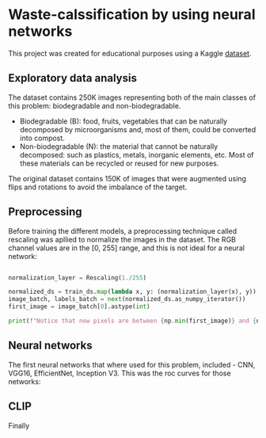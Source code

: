 # Waste-calssification by using neural networks
This project was created for educational purposes using a Kaggle [dataset]( https://www.kaggle.com/rayhanzamzamy/non-and-biodegradable-waste-dataset).

## Exploratory data analysis
The dataset contains 250K images representing both of the main classes of this problem: biodegradable and non-biodegradable.
- Biodegradable (B): food, fruits, vegetables that can be naturally decomposed by microorganisms and, most of them, could be converted into compost.
- Non-biodegradable (N): the material that cannot be naturally decomposed: such as plastics, metals, inorganic elements, etc. Most of these materials can be recycled or reused for new purposes.

The original dataset contains 150K of images that were augmented using flips and rotations to avoid the imbalance of the target.

## Preprocessing

Before training the different models, a preprocessing technique called rescaling was apllied to normalize the images in the dataset. The RGB channel values are in the [0, 255] range, and this is not ideal for a neural network:

```python

normalization_layer = Rescaling(1./255)

normalized_ds = train_ds.map(lambda x, y: (normalization_layer(x), y))
image_batch, labels_batch = next(normalized_ds.as_numpy_iterator())
first_image = image_batch[0].astype(int)

print(f"Notice that now pixels are between {np.min(first_image)} and {np.max(first_image)}")

```

## Neural networks
The first neural networks that where used for this problem, included - CNN, VGG16, EfficientNet, Inception V3.
This was the roc curves for those networks:


## CLIP

Finally 
